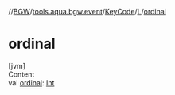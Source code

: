 //[BGW](../../../../index.md)/[tools.aqua.bgw.event](../../index.md)/[KeyCode](../index.md)/[L](index.md)/[ordinal](ordinal.md)



# ordinal  
[jvm]  
Content  
val [ordinal](ordinal.md): [Int](https://kotlinlang.org/api/latest/jvm/stdlib/kotlin/-int/index.html)  



